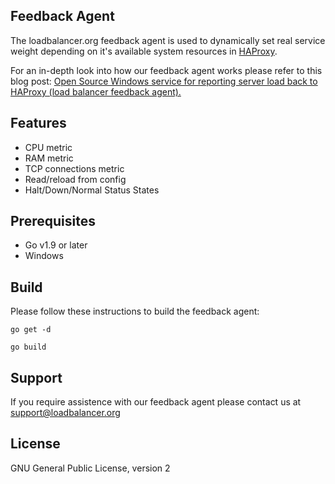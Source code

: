 ## Feedback Agent

The loadbalancer.org feedback agent is used to dynamically set real service weight depending on it's available system resources in <a href="http://www.haproxy.org/">HAProxy<a/>.
  
For an in-depth look into how our feedback agent works please refer to this blog post: <a href="http://www.loadbalancer.org/blog/open-source-windows-service-for-reporting-server-load-back-to-haproxy-load-balancer-feedback-agent/">Open Source Windows service for reporting server load back to HAProxy (load balancer feedback agent).</a>
  
## Features

- CPU metric
- RAM metric
- TCP connections metric
- Read/reload from config
- Halt/Down/Normal Status States

## Prerequisites

* Go v1.9 or later
* Windows

## Build
Please follow these instructions to build the feedback agent:

```
go get -d
```

```
go build
```
## Support
If you require assistence with our feedback agent please contact us at support@loadbalancer.org

## License
GNU General Public License, version 2

